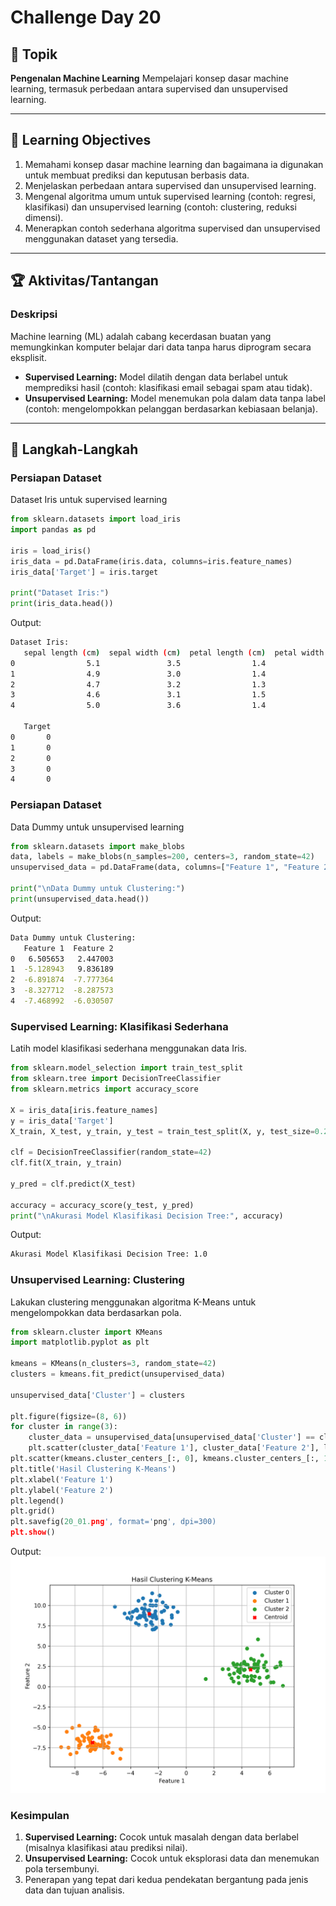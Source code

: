 # Challenge Day 20

## 📝 Topik
**Pengenalan Machine Learning**
Mempelajari konsep dasar machine learning, termasuk perbedaan antara supervised dan unsupervised learning.

---

## 🎯 Learning Objectives
1. Memahami konsep dasar machine learning dan bagaimana ia digunakan untuk membuat prediksi dan keputusan berbasis data.
2. Menjelaskan perbedaan antara supervised dan unsupervised learning.
3. Mengenal algoritma umum untuk supervised learning (contoh: regresi, klasifikasi) dan unsupervised learning (contoh: clustering, reduksi dimensi).
4. Menerapkan contoh sederhana algoritma supervised dan unsupervised menggunakan dataset yang tersedia.

---

## 🏆 Aktivitas/Tantangan

### Deskripsi
Machine learning (ML) adalah cabang kecerdasan buatan yang memungkinkan komputer belajar dari data tanpa harus diprogram secara eksplisit.

- **Supervised Learning:** Model dilatih dengan data berlabel untuk memprediksi hasil (contoh: klasifikasi email sebagai spam atau tidak).
- **Unsupervised Learning:** Model menemukan pola dalam data tanpa label (contoh: mengelompokkan pelanggan berdasarkan kebiasaan belanja).


---
## 🚀 Langkah-Langkah

### Persiapan Dataset
Dataset Iris untuk supervised learning
```python
from sklearn.datasets import load_iris
import pandas as pd

iris = load_iris()
iris_data = pd.DataFrame(iris.data, columns=iris.feature_names)
iris_data['Target'] = iris.target

print("Dataset Iris:")
print(iris_data.head())
```
Output:
```bash
Dataset Iris:
   sepal length (cm)  sepal width (cm)  petal length (cm)  petal width (cm)  \
0                5.1               3.5                1.4               0.2   
1                4.9               3.0                1.4               0.2   
2                4.7               3.2                1.3               0.2   
3                4.6               3.1                1.5               0.2   
4                5.0               3.6                1.4               0.2   

   Target  
0       0  
1       0  
2       0  
3       0  
4       0 
```

### Persiapan Dataset
Data Dummy untuk unsupervised learning
```python
from sklearn.datasets import make_blobs
data, labels = make_blobs(n_samples=200, centers=3, random_state=42)
unsupervised_data = pd.DataFrame(data, columns=["Feature 1", "Feature 2"])

print("\nData Dummy untuk Clustering:")
print(unsupervised_data.head())
```
Output:
```bash
Data Dummy untuk Clustering:
   Feature 1  Feature 2
0   6.505653   2.447003
1  -5.128943   9.836189
2  -6.891874  -7.777364
3  -8.327712  -8.287573
4  -7.468992  -6.030507
```

### Supervised Learning: Klasifikasi Sederhana
Latih model klasifikasi sederhana menggunakan data Iris.
```python
from sklearn.model_selection import train_test_split
from sklearn.tree import DecisionTreeClassifier
from sklearn.metrics import accuracy_score

X = iris_data[iris.feature_names]
y = iris_data['Target']
X_train, X_test, y_train, y_test = train_test_split(X, y, test_size=0.2, random_state=42)

clf = DecisionTreeClassifier(random_state=42)
clf.fit(X_train, y_train)

y_pred = clf.predict(X_test)

accuracy = accuracy_score(y_test, y_pred)
print("\nAkurasi Model Klasifikasi Decision Tree:", accuracy)
```
Output:
```bash
Akurasi Model Klasifikasi Decision Tree: 1.0
```

### Unsupervised Learning: Clustering
Lakukan clustering menggunakan algoritma K-Means untuk mengelompokkan data berdasarkan pola.
```python
from sklearn.cluster import KMeans
import matplotlib.pyplot as plt

kmeans = KMeans(n_clusters=3, random_state=42)
clusters = kmeans.fit_predict(unsupervised_data)

unsupervised_data['Cluster'] = clusters

plt.figure(figsize=(8, 6))
for cluster in range(3):
    cluster_data = unsupervised_data[unsupervised_data['Cluster'] == cluster]
    plt.scatter(cluster_data['Feature 1'], cluster_data['Feature 2'], label=f'Cluster {cluster}')
plt.scatter(kmeans.cluster_centers_[:, 0], kmeans.cluster_centers_[:, 1], color='red', marker='X', label='Centroid')
plt.title('Hasil Clustering K-Means')
plt.xlabel('Feature 1')
plt.ylabel('Feature 2')
plt.legend()
plt.grid()
plt.savefig(20_01.png', format='png', dpi=300)
plt.show()
```
Output:
<img src="https://github.com/rohmanurnr/100-Days-of-Python-ML-AI/blob/main/Day%20020/20_01.png" width=”500”>

### Kesimpulan 
1. **Supervised Learning:** Cocok untuk masalah dengan data berlabel (misalnya klasifikasi atau prediksi nilai).
2. **Unsupervised Learning:** Cocok untuk eksplorasi data dan menemukan pola tersembunyi.
3. Penerapan yang tepat dari kedua pendekatan bergantung pada jenis data dan tujuan analisis.

